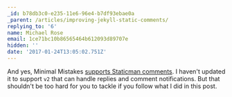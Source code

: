 ```yaml
---
_id: b78db3c0-e235-11e6-96e4-b7df93ebae0a
_parent: /articles/improving-jekyll-static-comments/
replying_to: '6'
name: Michael Rose
email: 1ce71bc10b86565464b612093d89707e
hidden: ''
date: '2017-01-24T13:05:02.751Z'
---
```


And yes, Minimal Mistakes [supports Staticman
comments](https://mmistakes.github.io/minimal-mistakes/docs/configuration/#static-based-comments-via-staticman).
I haven't updated it to support `v2` that can handle replies and comment
notifications. But that shouldn't be too hard for you to tackle if you follow
what I did in this post.
